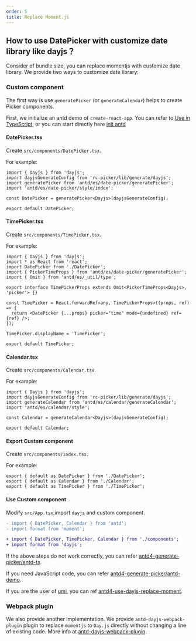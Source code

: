 ```yaml
---
order: 5
title: Replace Moment.js
---
```


## How to use DatePicker with customize date library like dayjs？

Consider of bundle size, you can replace momentjs with customize date library. We provide two ways to customize date library:

### Custom component

The first way is use `generatePicker` (or `generateCalendar`) helps to create Picker components.

First, we initialize an antd demo of `create-react-app`. You can refer to [Use in TypeScript](/docs/react/use-in-typescript), or you can start directly here [init antd](https://github.com/xiaohuoni/antd4-generate-picker/commit/47fec964e36d48bd15760f8f5abcb9655c259aa6)

#### DatePicker.tsx

Create `src/components/DatePicker.tsx`.

For example:

```tsx
import { Dayjs } from 'dayjs';
import dayjsGenerateConfig from 'rc-picker/lib/generate/dayjs';
import generatePicker from 'antd/es/date-picker/generatePicker';
import 'antd/es/date-picker/style/index';

const DatePicker = generatePicker<Dayjs>(dayjsGenerateConfig);

export default DatePicker;
```

#### TimePicker.tsx

Create `src/components/TimePicker.tsx`.

For example:

```tsx
import { Dayjs } from 'dayjs';
import * as React from 'react';
import DatePicker from './DatePicker';
import { PickerTimeProps } from 'antd/es/date-picker/generatePicker';
import { Omit } from 'antd/es/_util/type';

export interface TimePickerProps extends Omit<PickerTimeProps<Dayjs>, 'picker'> {}

const TimePicker = React.forwardRef<any, TimePickerProps>((props, ref) => {
  return <DatePicker {...props} picker="time" mode={undefined} ref={ref} />;
});

TimePicker.displayName = 'TimePicker';

export default TimePicker;
```

#### Calendar.tsx

Create `src/components/Calendar.tsx`.

For example:

```tsx
import { Dayjs } from 'dayjs';
import dayjsGenerateConfig from 'rc-picker/lib/generate/dayjs';
import generateCalendar from 'antd/es/calendar/generateCalendar';
import 'antd/es/calendar/style';

const Calendar = generateCalendar<Dayjs>(dayjsGenerateConfig);

export default Calendar;
```

#### Export Custom component

Create `src/components/index.tsx`.

For example:

```tsx
export { default as DatePicker } from './DatePicker';
export { default as Calendar } from './Calendar';
export { default as TimePicker } from './TimePicker';
```

#### Use Custom component

Modify `src/App.tsx`,import `dayjs` and custom component.

```diff
- import { DatePicker, Calendar } from 'antd';
- import format from 'moment';

+ import { DatePicker, TimePicker, Calendar } from './components';
+ import format from 'dayjs';
```

If the above steps do not work correctly, you can refer [antd4-generate-picker/antd-ts](https://github.com/xiaohuoni/antd4-generate-picker/tree/master/antd-ts).

If you need JavaScript code, you can refer [antd4-generate-picker/antd-demo](https://github.com/xiaohuoni/antd4-generate-picker/tree/master/antd-demo).

If you are the user of [umi](https://umijs.org/), you can ref [antd4-use-dayjs-replace-moment](https://github.com/xiaohuoni/antd4-use-dayjs-replace-moment).

### Webpack plugin

We also provide another implementation. We provide `antd-dayjs-webpack-plugin` plugin to replace `momentjs` to `Day.js` directly without changing a line of existing code. More info at [antd-dayjs-webpack-plugin](https://github.com/ant-design/antd-dayjs-webpack-plugin).
